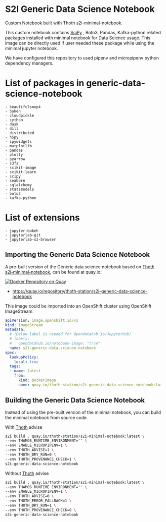 # S2I Generic Data Science Notebook

Custom Notebook built with Thoth s2i-minimal-notebook.

This custom notebook contains [SciPy](https://www.scipy.org/) , Boto3, Pandas, Kafka-python related packages installed with minimal notebook for Data Science usage. This image can be directly used if user needed these package while using the minimal jupyter notebook.

We have configured this repository to used pipenv and micropipenv python dependency managers.

# List of packages in generic-data-science-notebook

```
- beautifulsoup4
- bokeh
- cloudpickle
- cython
- dask
- dill
- distributed
- h5py
- ipywidgets
- matplotlib
- pandas
- plotly
- pyarrow
- s3fs
- scikit-image
- scikit-learn
- scipy
- seaborn
- sqlalchemy
- statsmodels
- boto3
- kafka-python
```

# List of extensions

```
- jupyter-bokeh
- jupyterlab-git
- jupyterlab-s3-browser
```

## Importing the Generic Data Science Notebook

A pre-built version of the Generic data science notebook based on [Thoth s2i-minimal-notebook](https://github.com/thoth-station/s2i-minimal-notebook), can be found at quay.io:

[![Docker Repository on Quay](https://quay.io/repository/thoth-station/s2i-generic-data-science-notebook/status "Docker Repository on Quay")](https://quay.io/repository/thoth-station/s2i-generic-data-science-notebook)

- <https://quay.io/repository/thoth-station/s2i-generic-data-science-notebook>

This image could be imported into an OpenShift cluster using OpenShift ImageStream:

```yaml
apiVersion: image.openshift.io/v1
kind: ImageStream
metadata:
  # (Below label is needed for Opendatahub.io/JupyterHub)
  # labels:
  #   opendatahub.io/notebook-image: "true"
  name: s2i-generic-data-science-notebook
spec:
  lookupPolicy:
    local: true
  tags:
  - name: latest
    from:
      kind: DockerImage
      name: quay.io/thoth-station/s2i-generic-data-science-notebook:latest
```

## Building the Generic Data Science Notebook

Instead of using the pre-built version of the minimal notebook, you can build the minimal notebook from source code.

With [Thoth](https://thoth-station.ninja/) advise

```bash
s2i build . quay.io/thoth-station/s2i-minimal-notebook:latest \
--env THAMOS_RUNTIME_ENVIRONMENT="" \
--env ENABLE_MICROPIPENV=1 \
--env THOTH_ADVISE=1 \
--env THOTH_DRY_RUN=0 \
--env THOTH_PROVENANCE_CHECK=1 \
s2i-generic-data-science-notebook
```

Without [Thoth](https://thoth-station.ninja/) advise

```bash
s2i build . quay.io/thoth-station/s2i-minimal-notebook:latest \
--env THAMOS_RUNTIME_ENVIRONMENT="" \
--env ENABLE_MICROPIPENV=1 \
--env THOTH_ADVISE=0 \
--env THOTH_ERROR_FALLBACK=1 \
--env THOTH_DRY_RUN=1 \
--env THOTH_PROVENANCE_CHECK=0 \
s2i-generic-data-science-notebook
```
